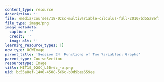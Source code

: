 ```yaml
---
content_type: resource
description: ''
file: /media/courses/18-02sc-multivariable-calculus-fall-2010/bd55a8ef140645085d6cb0d9bea659ee_MIT18_02SC_L8Brds_4a.png
file_type: image/png
image_metadata:
  caption: ''
  credit: ''
  image-alt: ''
learning_resource_types: []
ocw_type: OCWImage
parent_title: 'Session 24: Functions of Two Variables: Graphs'
parent_type: CourseSection
resourcetype: Image
title: MIT18_02SC_L8Brds_4a.png
uid: bd55a8ef-1406-4508-5d6c-b0d9bea659ee
---
```

